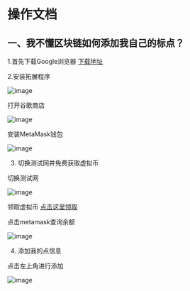 # 操作文档
## 一、我不懂区块链如何添加我自己的标点？
1.首先下载Google浏览器 [下载地址](https://www.google.com/intl/zh-CN/chrome/)

2.安装拓展程序

![image](https://user-images.githubusercontent.com/49943200/189877867-b6f33015-d422-48b0-8365-35b0108154da.png)

打开谷歌商店

![image](https://user-images.githubusercontent.com/49943200/189878112-a3910407-374a-4675-83d5-b6c70669c372.png)

安装MetaMask钱包

![image](https://user-images.githubusercontent.com/49943200/189878601-2624b7eb-9fd6-45bc-bb0a-a1827fd4c7ae.png)

3. 切换测试网并免费获取虚拟币

切换测试网

![image](https://user-images.githubusercontent.com/49943200/189879016-66fe1b03-37c0-41e2-bbc0-dcf669a65bad.png)

领取虚拟币
[点击这里领取](https://faucet.metamask.io/)

点击metamask查询余额

![image](https://user-images.githubusercontent.com/49943200/189880203-e32205e3-e163-401f-80e5-1fbf9ea9ff5a.png)

4. 添加我的点信息

点击左上角进行添加

![image](https://user-images.githubusercontent.com/49943200/189881788-366bc2bd-bf12-44fc-b229-f9b20b00138a.png)

